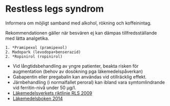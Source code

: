 Restless legs syndrom
=====================

Informera om möjligt samband med alkohol, rökning och koffeinintag.

Rekommendationen gäller när besvären ej kan dämpas tillfredsställande
med lätta analgetika.

    1. *Pramipexol (pramipexol)
    2. Madopark (levodopa+benserazid)
    2. *Ropinirol (ropinirol)

-   Vid långtidsbehandling av yngre patienter, beakta risken för augmentation
    (behov av dosökning pga läkemedelspåverkan)
-	Gabapentin eller pregabalin kan användas vid otillräcklig effekt.
-   Järnbehandling (i normalfallet peroral) kan ibland vara 
    symtomlindrande vid ferritin-nivå under 50 µg/l.
-   [Läkemedelsverkets riktlinje RLS 2009](http://www.lakemedelsverket.se/malgrupp/Halso---sjukvard/Behandlings--rekommendationer/Behandlingsrekommendation---listan/Restless-legs-syndrom-RLS)
-   [Läkemedelsboken 2014](http://www.lakemedelsboken.se/)
